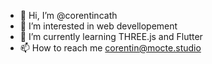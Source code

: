 - 👋 Hi, I’m @corentincath
- 👀 I’m interested in web devellopement 
- 🌱 I’m currently learning THREE.js and Flutter
- 📫 How to reach me corentin@mocte.studio

